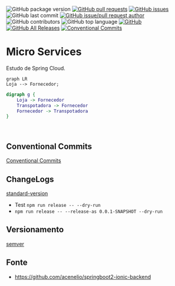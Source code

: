 ![GitHub package version](https://img.shields.io/github/package-json/v/denissoliveira/logistic-api.svg)
[![GitHub pull requests](https://img.shields.io/github/issues-pr-raw/denissoliveira/logistic-api.svg)](https://github.com/denissoliveira/logistic-api/pulls)
[![GitHub issues](https://img.shields.io/github/issues/danielso2007/logistic-api.svg)](https://github.com/denissoliveira/logistic-api/issues?q=is%3Aopen+is%3Aissue)
![GitHub last commit](https://img.shields.io/github/last-commit/denissoliveira/logistic-api.svg)
[![GitHub issue/pull request author](https://img.shields.io/github/issues/detail/u/denissoliveira/logistic-api/1.svg)](https://github.com/denissoliveira/logistic-api/pulls)
![GitHub contributors](https://img.shields.io/github/contributors/denissoliveira/logistic-api.svg)
![GitHub top language](https://img.shields.io/github/languages/top/denissoliveira/logistic-api.svg)
[![GitHub](https://img.shields.io/github/license/denissoliveira/logistic-api.svg)](https://github.com/denissoliveira/logistic-api)
[![GitHub All Releases](https://img.shields.io/github/downloads/danielso2007/logistic-api/total.svg)](https://github.com/denissoliveira/logistic-api/archive/master.zip)
[![Conventional Commits](https://img.shields.io/badge/Conventional%20Commits-1.0.0-yellow.svg)](https://conventionalcommits.org)

# Micro Services

Estudo de Spring Cloud.

```mermaid
graph LR
Loja --> Fornecedor;
```

```dot
digraph g {
    Loja -> Fornecedor
    Transpotadora -> Fornecedor
    Fornecedor -> Transpotadora
}
```
​
## Conventional Commits

[Conventional Commits](https://www.conventionalcommits.org/)

## ChangeLogs

[standard-version](https://www.npmjs.com/package/standard-version)

* Test `npm run release -- --dry-run`
* `npm run release -- --release-as 0.0.1-SNAPSHOT --dry-run`

## Versionamento

[semver](https://semver.org/)

## Fonte

* https://github.com/acenelio/springboot2-ionic-backend
